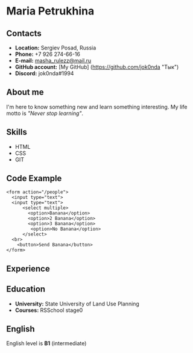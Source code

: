 # Maria Petrukhina

## Contacts
+ **Location:** Sergiev Posad, Russia
+ **Phone:** +7 926 274-66-16
+ **E-mail:** masha_rulezz@mail.ru
+ **GitHub account:** [My GitHub] (https://github.com/jok0nda "Тык")
+ **Discord:** jok0nda#1994

## About me
I'm here to know something new and learn something interesting. My life motto is *"Never stop learning"*.

## Skills
+ HTML
+ CSS
+ GIT

## Code Example

```
<form action="/people">
  <input type="text">
  <input type="text">
      <select multiple>
        <option>Banana</option>
        <option>2 Banana</option>
        <option>3 Banana</option>
         <option>No Banana</option>
      </select>
  <br>
    <button>Send Banana</button>
</form>
```

## Experience

## Education
+ **University:** State University of Land Use Planning
+ **Courses:** RSSchool stage0

## English
English level is **B1** (intermediate)